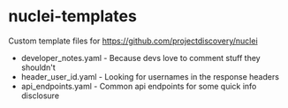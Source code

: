 # nuclei-templates

Custom template files for https://github.com/projectdiscovery/nuclei

  * developer_notes.yaml - Because devs love to comment stuff they shouldn't
  * header_user_id.yaml - Looking for usernames in the response headers
  * api_endpoints.yaml - Common api endpoints for some quick info disclosure
